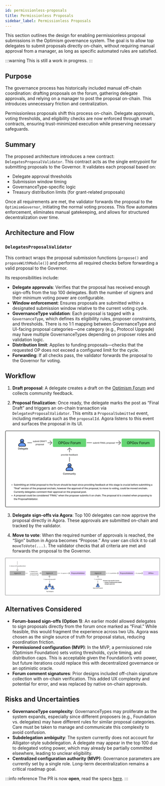 ```yaml
---
id: permissionless-proposals
title: Permissionless Proposals 
sidebar_label: Permissionless Proposals 
---
```


This section outlines the design for enabling permissionless proposal submissions in the Optimism governance system. The goal is to allow top delegates to submit proposals directly on-chain, without requiring manual approval from a manager, as long as specific automated rules are satisfied.

:::warning
This is still a work in progress.
:::

## Purpose

The governance process has historically included manual off-chain coordination: drafting proposals on the forum, gathering delegate approvals, and relying on a manager to post the proposal on-chain. This introduces unnecessary friction and centralization.

Permissionless proposals shift this process on-chain. Delegate approvals, voting thresholds, and eligibility checks are now enforced through smart contracts, ensuring trust-minimized execution while preserving necessary safeguards.

## Summary

The proposed architecture introduces a new contract: `DelegatesProposalValidator`. This contract acts as the single entrypoint for submitting proposals to the Governor. It validates each proposal based on:

- Delegate approval thresholds
- Submission window timing
- GovernanceType-specific logic
- Treasury distribution limits (for grant-related proposals)

Once all requirements are met, the validator forwards the proposal to the `OptimismGovernor`, initiating the normal voting process. This flow automates enforcement, eliminates manual gatekeeping, and allows for structured decentralization over time.

## Architecture and Flow

### `DelegatesProposalValidator`

This contract wraps the proposal submission functions (`propose()` and `proposeWithModule()`) and performs all required checks before forwarding a valid proposal to the Governor.

Its responsibilities include:

- **Delegate approvals**: Verifies that the proposal has received enough sign-offs from the top 100 delegates. Both the number of signers and their minimum voting power are configurable.
- **Window enforcement**: Ensures proposals are submitted within a designated submission window relative to the current voting cycle.
- **GovernanceType validation**: Each proposal is tagged with a `GovernanceType`, which defines its eligibility rules, proposer constraints, and thresholds. There is no 1:1 mapping between GovernanceType and UI-facing proposal categories—one category (e.g., Protocol Upgrade) may have multiple GovernanceTypes depending on proposer roles and validation logic.
- **Distribution limit**: Applies to funding proposals—checks that the requested OP does not exceed a configured limit for the cycle.
- **Forwarding**: If all checks pass, the validator forwards the proposal to the Governor for voting.

## Workflow

1. **Draft proposal**: A delegate creates a draft on the [Optimism Forum](https://gov.optimism.io/) and collects community feedback.

2. **Proposal finalization**: Once ready, the delegate marks the post as “Final Draft” and triggers an on-chain transaction via `DelegatesProposalValidator`. This emits a `ProposalSubmitted` event, including metadata such as the `proposalId`. Agora listens to this event and surfaces the proposal in its UI.

![diagram-1.png](diagram-1.png)

3. **Delegate sign-offs via Agora**: Top 100 delegates can now approve the proposal directly in Agora. These approvals are submitted on-chain and tracked by the validator.

4. **Move to vote**: When the required number of approvals is reached, the “Sign” button in Agora becomes “Propose.” Any user can click it to call `moveToVote(...)`. The validator checks that all criteria are met and forwards the proposal to the Governor.

![diagram-2.png](diagram-2.png)

## Alternatives Considered

- **Forum-based sign-offs (Option 1)**: An earlier model allowed delegates to sign proposals directly from the forum once marked as “Final.” While feasible, this would fragment the experience across two UIs. Agora was chosen as the single source of truth for proposal status, reducing coordination friction.
- **Permissioned configuration (MVP)**: In the MVP, a permissioned role (Optimism Foundation) sets voting thresholds, cycle timing, and distribution caps. This is acceptable given the Foundation’s veto power, but future iterations could replace this with decentralized governance or an optimistic oracle.
- **Forum comment signatures**: Prior designs included off-chain signature collection with on-chain verification. This added UX complexity and potential for error, and was replaced by native on-chain approvals.

## Risks and Uncertainties

- **GovernanceType complexity**: GovernanceTypes may proliferate as the system expands, especially since different proposers (e.g., Foundation vs. delegates) may have different rules for similar proposal categories. Care must be taken to manage and communicate this complexity to avoid confusion.
- **Subdelegation ambiguity**: The system currently does not account for Alligator-style subdelegation. A delegate may appear in the top 100 due to delegated voting power, which may already be partially committed elsewhere, leading to unclear eligibility.
- **Centralized configuration authority (MVP)**: Governance parameters are currently set by a single role. Long-term decentralization remains a critical roadmap goal.

:::info reference
The PR is now **open**, read the specs [here](https://github.com/ethereum-optimism/design-docs/pull/260).
:::